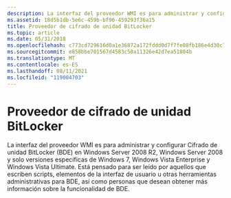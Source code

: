 ```yaml
---
description: La interfaz del proveedor WMI es para administrar y configurar Cifrado de unidad BitLocker (BDE) en Windows Server 2008 R2, Windows Server 2008 y solo versiones específicas de Windows 7, Windows Vista Enterprise y Windows Vista Ultimate.
ms.assetid: 18d5b1db-5e6c-459b-bf96-459293f36a15
title: Proveedor de cifrado de unidad BitLocker
ms.topic: article
ms.date: 05/31/2018
ms.openlocfilehash: c773cd729616d0a1e36872a172fddd0d7f7fe08fb186e4d30c7cee6421babbb9
ms.sourcegitcommit: e858bbe701567d4583c50a11326e42d7ea51804b
ms.translationtype: MT
ms.contentlocale: es-ES
ms.lasthandoff: 08/11/2021
ms.locfileid: "119004703"
---
```

# <a name="bitlocker-drive-encryption-provider"></a>Proveedor de cifrado de unidad BitLocker

La interfaz del proveedor WMI es para administrar y configurar Cifrado de unidad BitLocker (BDE) en Windows Server 2008 R2, Windows Server 2008 y solo versiones específicas de Windows 7, Windows Vista Enterprise y Windows Vista Ultimate. Está pensado para ser leído por aquellos que escriben scripts, elementos de la interfaz de usuario u otras herramientas administrativas para BDE, así como personas que desean obtener más información sobre la funcionalidad de BDE.

 

 



